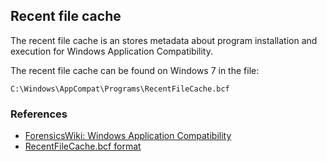 ## Recent file cache

The recent file cache is an stores metadata about program installation and
execution for Windows Application Compatibility.

The recent file cache can be found on Windows 7 in the file:

```
C:\Windows\AppCompat\Programs\RecentFileCache.bcf
```

### References

* [ForensicsWiki: Windows Application Compatibility](https://forensicswiki.xyz/wiki/index.php?title=Windows_Application_Compatibility)
* [RecentFileCache.bcf format](https://github.com/libyal/dtformats/blob/master/documentation/RecentFileCache.bcf%20format.asciidoc)

